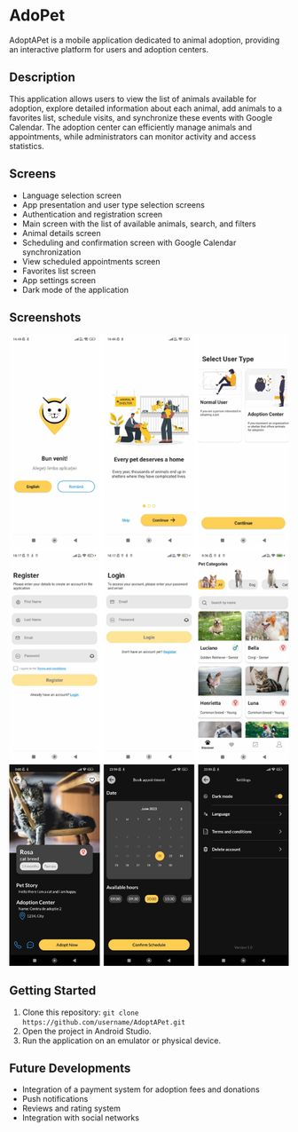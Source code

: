 # AdoPet

AdoptAPet is a mobile application dedicated to animal adoption, providing an interactive platform for users and adoption centers.

## Description

This application allows users to view the list of animals available for adoption, explore detailed information about each animal, add animals to a favorites list, schedule visits, and synchronize these events with Google Calendar. The adoption center can efficiently manage animals and appointments, while administrators can monitor activity and access statistics.

## Screens

- Language selection screen
- App presentation and user type selection screens
- Authentication and registration screen
- Main screen with the list of available animals, search, and filters
- Animal details screen
- Scheduling and confirmation screen with Google Calendar synchronization
- View scheduled appointments screen
- Favorites list screen
- App settings screen
- Dark mode of the application

## Screenshots
![screen1!](app/src/main/res/drawable/img_group_1.png)
![screen1!](app/src/main/res/drawable/img_group_2.png)


## Getting Started

1. Clone this repository: `git clone https://github.com/username/AdoptAPet.git`
2. Open the project in Android Studio.
3. Run the application on an emulator or physical device.

## Future Developments

- Integration of a payment system for adoption fees and donations
- Push notifications
- Reviews and rating system
- Integration with social networks
